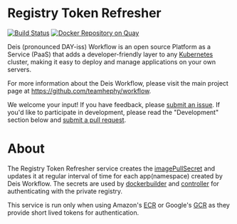 
# Registry Token Refresher
[![Build Status](https://ci.deis.io/job/registry-token-refresher/badge/icon)](https://ci.deis.io/job/registry-token-refresher)
[![Docker Repository on Quay](https://quay.io/repository/deisci/registry-token-refresher/status "Docker Repository on Quay")](https://quay.io/repository/deisci/registry-token-refresher)

Deis (pronounced DAY-iss) Workflow is an open source Platform as a Service (PaaS) that adds a developer-friendly layer to any [Kubernetes](http://kubernetes.io) cluster, making it easy to deploy and manage applications on your own servers.

For more information about the Deis Workflow, please visit the main project page at https://github.com/teamhephy/workflow.

We welcome your input! If you have feedback, please [submit an issue][issues]. If you'd like to participate in development, please read the "Development" section below and [submit a pull request][prs].

# About
The Registry Token Refresher service creates the [imagePullSecret][imagePullSecrets] and updates it at regular interval of time for each app(namespace) created by Deis Workflow. The secrets are used by [dockerbuilder][dockerbuilder] and [controller][controller] for authenticating with the private registry.

This service is run only when using Amazon's [ECR][ecr] or Google's [GCR][gcr] as they provide short lived tokens for authentication.

[issues]: https://github.com/teamhephy/workflow/issues
[prs]: https://github.com/teamhephy/workflow/pulls
[imagePullSecrets]: http://kubernetes.io/docs/user-guide/images/#specifying-imagepullsecrets-on-a-pod
[dockerbuilder]: https://github.com/teamhephy/dockerbuilder
[controller]: https://github.com/teamhephy/controller
[ecr]: http://docs.aws.amazon.com/AmazonECR/latest/userguide/ECR_GetStarted.html
[gcr]: https://cloud.google.com/container-registry/
[v2.18]: https://github.com/teamhephy/workflow/releases/tag/v2.18.0
